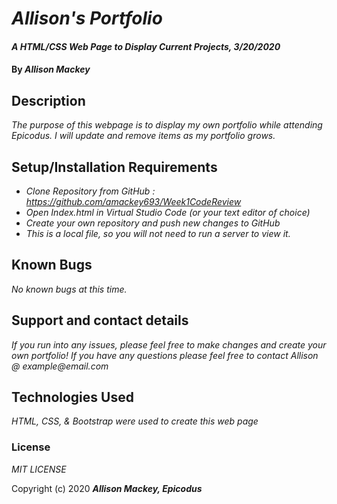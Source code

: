 # _Allison's Portfolio_

#### _A HTML/CSS Web Page to Display Current Projects, 3/20/2020_

#### By _**Allison Mackey**_

## Description

_The purpose of this webpage is to display my own portfolio while attending Epicodus. I will update and remove items as my portfolio grows._

## Setup/Installation Requirements

* _Clone Repository from GitHub : https://github.com/amackey693/Week1CodeReview_
* _Open Index.html in Virtual Studio Code (or your text editor of choice)_
* _Create your own repository and push new changes to GitHub_
* _This is a local file, so you will not need to run a server to view it._

## Known Bugs

_No known bugs at this time._

## Support and contact details

_If you run into any issues, please feel free to make changes and create your own portfolio! If you have any questions please feel free to contact Allison @ example@email.com_ 

## Technologies Used

_HTML, CSS, & Bootstrap were used to create this web page_

### License

*MIT LICENSE*

Copyright (c) 2020 **_Allison Mackey, Epicodus_**